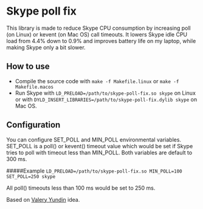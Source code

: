 Skype poll fix
==============
This library is made to reduce Skype CPU consumption by increasing poll (on Linux) or kevent (on Mac OS) call timeouts. It lowers Skype idle CPU load from 4.4% down to 0.9% and improves battery life on my laptop, while making Skype only a bit slower.

How to use
----------
* Compile the source code with ```make -f Makefile.linux``` or ```make -f Makefile.macos```
* Run Skype with ```LD_PRELOAD=/path/to/skype-poll-fix.so skype``` on Linux or with ```DYLD_INSERT_LIBRARIES=/path/to/skype-poll-fix.dylib skype``` on Mac OS.

Configuration
-------------
You can configure SET_POLL and MIN_POLL environmental variables. SET_POLL is a poll() or kevent() timeout value which would be set if Skype tries to poll with timeout less than MIN_POLL. Both variables are default to 300 ms.

#####Example
```LD_PRELOAD=/path/to/skype-poll-fix.so MIN_POLL=100 SET_POLL=250 skype```

All poll() timeouts less than 100 ms would be set to 250 ms.

Based on [Valery Yundin](http://habrahabr.ru/users/Vayun/) idea.
